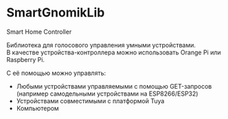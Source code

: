 # SmartGnomikLib
Smart Home Controller

Библиотека для голосового управления умными устройствами.      
В качестве устройства-контроллера можно использовать Orange Pi или Raspberry Pi.

С её помощью можно управлять:
- Любыми устройствами управляемыми с помощью GET-запросов      
  (например самодельными устройствами на ESP8266/ESP32)
- Устройствами совместимыми с платформой Tuya
- Компьютером
